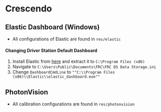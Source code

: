 # Crescendo

## Elastic Dashboard (Windows)
- All configurations of Elastic are found in ``res/elastic``

#### Changing Driver Station Default Dashboard
1. Install Elastic from [here](https://github.com/Gold872/elastic-dashboard/releases) and extract it to ``C:\Program Files (x86)``
2. Navigate to ``C:\Users\Public\Documents\FRC\FRC DS Data Storage.ini``
3. Change ``DashboardCmdLine`` to ``""C:\\Program Files (x86)\\Elastic\\elastic_dashboard.exe""``

## PhotonVision
- All calibration configurations are found in ``res/photonvision``